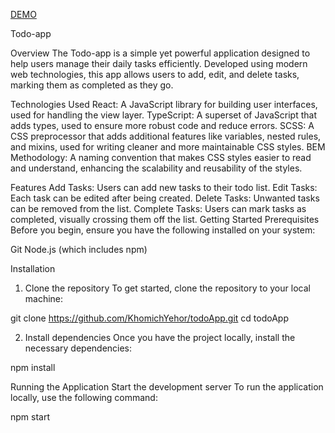 [DEMO](https://khomichyehor.github.io/todoApp/)

Todo-app

Overview
The Todo-app is a simple yet powerful application designed to help users manage their daily tasks efficiently. Developed using modern web technologies, this app allows users to add, edit, and delete tasks, marking them as completed as they go.

Technologies Used
React: A JavaScript library for building user interfaces, used for handling the view layer.
TypeScript: A superset of JavaScript that adds types, used to ensure more robust code and reduce errors.
SCSS: A CSS preprocessor that adds additional features like variables, nested rules, and mixins, used for writing cleaner and more maintainable CSS styles.
BEM Methodology: A naming convention that makes CSS styles easier to read and understand, enhancing the scalability and reusability of the styles.

Features
Add Tasks: Users can add new tasks to their todo list.
Edit Tasks: Each task can be edited after being created.
Delete Tasks: Unwanted tasks can be removed from the list.
Complete Tasks: Users can mark tasks as completed, visually crossing them off the list.
Getting Started
Prerequisites
Before you begin, ensure you have the following installed on your system:

Git
Node.js (which includes npm)

Installation
1. Clone the repository
To get started, clone the repository to your local machine:

git clone https://github.com/KhomichYehor/todoApp.git
cd todoApp

2. Install dependencies
Once you have the project locally, install the necessary dependencies:

npm install

Running the Application
Start the development server
To run the application locally, use the following command:

npm start


